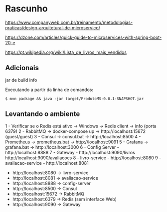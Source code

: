 # Rascunho

https://www.companyweb.com.br/treinamento/metodologias-praticas/design-arquitetural-de-microservico/

https://dzone.com/articles/quick-guide-to-microservices-with-spring-boot-20-e

https://pt.wikipedia.org/wiki/Lista_de_livros_mais_vendidos

## Adicionais

jar de build info

Executando a partir da linha de comandos:

`$ mvn package && java -jar target/ProdutoMS-0.0.1-SNAPSHOT.jar`

## Levantando o ambiente

1 - Verificar se o Redis está ativo -> Windows -> Redis client -> info (porta 6379)
2 - RabbitMQ -> docker-compose up -> http://localhost:15672 (guest/guest)
3 - Consul -> consul.bat -> http://localhost:8500
4 - Prometheus -> prometheus.bat -> http://localhost:9091
5 - Grafana -> grafana.bat -> http://localhost:3000
6 - Config Server - http://localhost:8888
7 - Gateway - http://localhost:9090/livros http://localhost:9090/avaliacoes
8 - livro-service - http://localhost:8080
9 - avaliacao-service - http://localhost:8081

- http://localhost:8080 -> livro-service
- http://localhost:8081 -> avaliacao-service
- http://localhost:8888 -> config-server
- http://localhost:8500 -> Consul
- http://localhost:15672 -> RabbitMQ
- http://localhost:6379 -> Redis (sem interface Web)
- http://localhost:9090 -> Gateway
